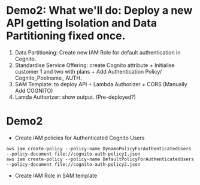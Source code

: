 # Demo2: What we'll do: Deploy a new API getting Isolation and Data Partitioning fixed once.
1. Data Partitioning: Create new IAM Role for default authentication in Cognito.
2. Standardise Service Offering: create Cognito attribute + Initialise customer 1 and two with plans + Add Authentication Policy/ Cognito_Poolname_ AUTH.
3. SAM Template: to deploy API + Lambda Authorizer + CORS (Manually Add COGNITO)
4. Lamda Authorizer: show output.
(Pre-deployed?)

# Demo2
* Create IAM policies for Authenticated Cognito Users
```shell
aws iam create-policy --policy-name DynamoPolicyForAuthenticatedUsers --policy-document file://cognito-auth-policy1.json
aws iam create-policy --policy-name DefaultPolicyForAuthenticatedUsers --policy-document file://cognito-auth-policy2.json
```
* Create IAM Role in SAM template
